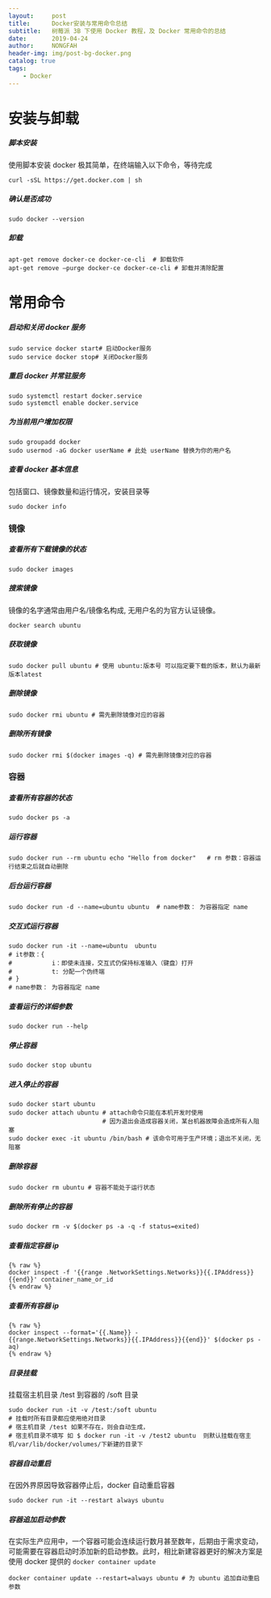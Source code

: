 ```yaml
---
layout:     post
title:      Docker安装与常用命令总结
subtitle:   树莓派 3B 下使用 Docker 教程，及 Docker 常用命令的总结
date:       2019-04-24
author:     NONGFAH
header-img: img/post-bg-docker.png
catalog: true
tags:
    - Docker
---
```


# 安装与卸载
##### 脚本安装  
使用脚本安装 docker 极其简单，在终端输入以下命令，等待完成  

    curl -sSL https://get.docker.com | sh
    
##### 确认是否成功

    sudo docker --version  
    
    
##### 卸载  

    apt-get remove docker-ce docker-ce-cli  # 卸载软件  
    apt-get remove –purge docker-ce docker-ce-cli # 卸载并清除配置  
    
# 常用命令  
##### 启动和关闭 docker 服务  

    sudo service docker start# 启动Docker服务
    sudo service docker stop# 关闭Docker服务
    
##### 重启 docker 并常驻服务  

    sudo systemctl restart docker.service 
    sudo systemctl enable docker.service
    
##### 为当前用户增加权限  

    sudo groupadd docker
    sudo usermod -aG docker userName # 此处 userName 替换为你的用户名
    
##### 查看 docker 基本信息  
包括窗口、镜像数量和运行情况，安装目录等    
    
    sudo docker info 
    
### 镜像  
##### 查看所有下载镜像的状态  
    
    sudo docker images 
    
##### 搜索镜像  
镜像的名字通常由用户名/镜像名构成, 无用户名的为官方认证镜像。
    
    docker search ubuntu 
    
##### 获取镜像  
    
    sudo docker pull ubuntu # 使用 ubuntu:版本号 可以指定要下载的版本，默认为最新版本latest 
    
##### 删除镜像  
    
    sudo docker rmi ubuntu # 需先删除镜像对应的容器 
    
##### 删除所有镜像  
    
    sudo docker rmi $(docker images -q) # 需先删除镜像对应的容器 
    
### 容器  
##### 查看所有容器的状态  
    
    sudo docker ps -a
    
##### 运行容器  
    
    sudo docker run --rm ubuntu echo "Hello from docker"   # rm 参数：容器运行结束之后就自动删除 
    
##### 后台运行容器  
    
    sudo docker run -d --name=ubuntu ubuntu  # name参数： 为容器指定 name
    
##### 交互式运行容器  
    
    sudo docker run -it --name=ubuntu  ubuntu
    # it参数：{
    #           i：即使未连接，交互式仍保持标准输入（键盘）打开  
    #           t: 分配一个伪终端
    # }
    # name参数： 为容器指定 name
    
##### 查看运行的详细参数  
    
    sudo docker run --help
    
##### 停止容器  
    
    sudo docker stop ubuntu
    
##### 进入停止的容器  
    
    sudo docker start ubuntu
    sudo docker attach ubuntu # attach命令只能在本机开发时使用
                              # 因为退出会造成容器关闭，某台机器故障会造成所有人阻塞
    sudo docker exec -it ubuntu /bin/bash # 该命令可用于生产环境；退出不关闭，无阻塞
    
##### 删除容器  
    
    sudo docker rm ubuntu # 容器不能处于运行状态
    
#####  删除所有停止的容器  
    
    sudo docker rm -v $(docker ps -a -q -f status=exited)
    
##### 查看指定容器 ip  
    
    {% raw %} 
    docker inspect -f '{{range .NetworkSettings.Networks}}{{.IPAddress}}{{end}}' container_name_or_id
    {% endraw %}
        
##### 查看所有容器 ip   
    
    {% raw %} 
    docker inspect --format='{{.Name}} - {{range.NetworkSettings.Networks}}{{.IPAddress}}{{end}}' $(docker ps -aq)
    {% endraw %}

##### 目录挂载  
挂载宿主机目录 /test 到容器的 /soft 目录
    
    sudo docker run -it -v /test:/soft ubuntu 
    # 挂载时所有目录都应使用绝对目录
    # 宿主机目录 /test 如果不存在，则会自动生成，
    # 宿主机目录不填写 如 $ docker run -it -v /test2 ubuntu  则默认挂载在宿主机/var/lib/docker/volumes/下新建的目录下

##### 容器自动重启
在因外界原因导致容器停止后，docker 自动重启容器
    
    sudo docker run -it --restart always ubuntu  
##### 容器追加启动参数
在实际生产应用中，一个容器可能会连续运行数月甚至数年，后期由于需求变动，可能需要在容器启动时添加新的启动参数。此时，相比新建容器更好的解决方案是
使用 docker 提供的 `docker container update` 

    docker container update --restart=always ubuntu # 为 ubuntu 追加自动重启参数
